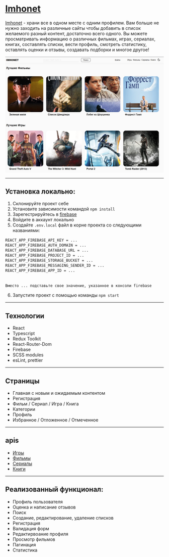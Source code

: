 # [Imhonet](https://imhonet-7f568.web.app)

[Imhonet](https://imhonet-7f568.web.app) - храни все в одном месте с одним профилем. Вам больше не нужно заходить на различные сайты чтобы добавить в список желаемого разный контент, достаточно всего одного. Вы можете просматривать информацию о различных фильмах, играх, сериалах, книгах, составлять списки, вести профиль, смотреть статистику, оставлять оценки и отзывы, создавать подборки и многое другое!

![preview-screenshot](./src/assets/images/preview-screenshot.png)

---

## Установка локально:

1. Склонируйте проект себе
2. Установите зависимости командой `npm install`
3. Зарегестрируйтесь в [firebase](https://firebase.google.com/)
4. Войдите в аккаунт локально
5. Создайте `.env.local` файл в корне проекта со следующими названиями:

```
REACT_APP_FIREBASE_API_KEY = ...
REACT_APP_FIREBASE_AUTH_DOMAIN = ...
REACT_APP_FIREBASE_DATABASE_URL = ...
REACT_APP_FIREBASE_PROJECT_ID = ...
REACT_APP_FIREBASE_STORAGE_BUCKET = ...
REACT_APP_FIREBASE_MESSAGING_SENDER_ID = ...
REACT_APP_FIREBASE_APP_ID = ...


Вместо ... подставьте свое значение, указанное в консоли firebase
```

6. Запустите проект с помощью команды `npm start`

---

## Технологии

- React
- Typescript
- Redux Toolkit
- React-Router-Dom
- Firebase
- SCSS modules
- esLint, prettier

---

## Страницы

- Главная с новым и ожидаемым контентом
- Регистрация
- Фильм / Сериал / Игра / Книга
- Категории
- Профиль
- Избранное / Отложенное / Отмеченное

---

## apis

- [Игры](https://rawg.io/apidocs)
- [Фильмы](https://kinopoiskapiunofficial.tech/)
- [Сериалы](https://tvmaze.com/api)
- [Книги](https://www.googleapis.com/books/)

---

## Реализованный функционал:

- Профиль пользователя
- Оценка и написание отзывов
- Поиск
- Создание, редактирование, удаление списков
- Регистрация
- Валидация форм
- Редактирвоание профиля
- Просмотр фильмов
- Пагинация
- Статистика
